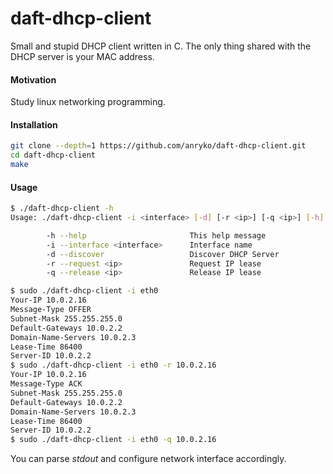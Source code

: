 # daft-dhcp-client

Small and stupid DHCP client written in C.
The only thing shared with the DHCP server is your MAC address.

#### Motivation
Study linux networking programming.

#### Installation
```bash
git clone --depth=1 https://github.com/anryko/daft-dhcp-client.git
cd daft-dhcp-client
make
```

#### Usage
```bash
$ ./daft-dhcp-client -h
Usage: ./daft-dhcp-client -i <interface> [-d] [-r <ip>] [-q <ip>] [-h]

        -h --help                       This help message
        -i --interface <interface>      Interface name
        -d --discover                   Discover DHCP Server
        -r --request <ip>               Request IP lease
        -q --release <ip>               Release IP lease

$ sudo ./daft-dhcp-client -i eth0
Your-IP 10.0.2.16
Message-Type OFFER
Subnet-Mask 255.255.255.0
Default-Gateways 10.0.2.2
Domain-Name-Servers 10.0.2.3
Lease-Time 86400
Server-ID 10.0.2.2
$ sudo ./daft-dhcp-client -i eth0 -r 10.0.2.16
Your-IP 10.0.2.16
Message-Type ACK
Subnet-Mask 255.255.255.0
Default-Gateways 10.0.2.2
Domain-Name-Servers 10.0.2.3
Lease-Time 86400
Server-ID 10.0.2.2
$ sudo ./daft-dhcp-client -i eth0 -q 10.0.2.16
```

You can parse *stdout* and configure network interface accordingly.
